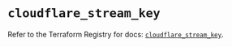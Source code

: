 # `cloudflare_stream_key`

Refer to the Terraform Registry for docs: [`cloudflare_stream_key`](https://registry.terraform.io/providers/cloudflare/cloudflare/5.7.1/docs/resources/stream_key).
